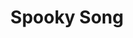 ---
layout: jim-frankenstein
title: Spooky Song
album_link: https://open.spotify.com/album/1GmX76Xij1oQSQO64pdyh3
short_name: spooky-song

song_name: Spooky Song
song_description: A haunted pep talk in lo-fi drag, Spooky Song loops like a dusty cassette in the glovebox of a ghost’s car. There’s grit in the groove and weight in the words. Rhymes for the lonely, rhythms for the freaks. It's a funeral march you can dance to, with a bassline that drags its bones across the floor and a chorus that chants like a séance in your parents’ basement.


    Sad kids, weird hearts, strange rhythms. You’re not alone. Just spooky.

spotify_id: 6Tvka4hgnheKaOc8gOC55k
apple_music_link: https://music.apple.com/us/song/spooky-song/1825985235
youtube_link: https://youtu.be/Hcanj1wTYjQ

lyrics: |-
    #### Verse 1
    Hard living when you don’t belong with them.
    That’s why you need a sad song with a good rhythm.
    Like a shovel in a cemetery, digging grooves for

    the souls of the people who once had bones
    before they gave up their ghosts to the sticks and the stones.
    You’re digging deeper cuz it’s hard to rise above.

    #### Prechorus
    You know, if you’re gonna stay here,
    you’re gonna have to love yourself somehow.
    And damn, that’s spooky.

    #### Chorus
    Li li li li
    Everybody’s gotta…
    Li li li li
    Everybody’s gonna be at the party on Saturday
    You gonna be all by yourself
    Spooky kids gotta spooky stick together like bones

    #### Verse 2
    Hard breathing when you don’t believe in it.
    That’s why you let yourself freeze for a good minute
    before you open your lungs and pull in the breeze.

    There’s no one here who can tell you to leave.
    You’re a part of the smell of the rain and the wind in the trees.
    So hard to forgive and forget when there’s tightness in your chest.

    #### Prechorus
    When you know you don’t have to stay here.
    You don’t have to love yourself anymore.
    And damn, that’s spooky.

    #### Chorus
    Li li li li
    Everybody’s gotta…
    Li li li li
    Everybody’s gonna be at the party on Saturday
    You gonna be all by yourself
    Spooky kids gotta spooky stick together like bones

    #### Chorus
    Li li li li
    Everybody’s gotta…
    Li li li li
    Everybody knows if you’re gonna stay here
    You’re gonna have to give your love sometimes
    Spooky kids gotta spooky stick together like bones

    #### Chorus... again
    Li li li li
    Everybody’s gotta…
    Li li li li
    Everybody’s gonna be at the party on Saturday
    You never have to be all by yourself
    Spooky kids gotta spooky stick together like bones

song_credits: |-
    Written, Recorded, and Produced in Minneapolis by Brian Reed
---